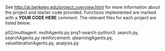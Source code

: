 See http://ai.berkeley.edu/project_overview.html for more information about the project and starter code provided. Functions implemented are marked with a **YOUR CODE HERE** comment. The relevant files for each project are listed below:

p02/multiagent: multiAgents.py
proj1-search-python3: search.py, searchAgents.py
reinforcement: qlearningAgents.py, valueIterationAgents.py, analysis.py

